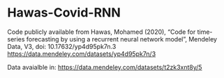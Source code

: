 # Hawas-Covid-RNN
Code publicly available from 
Hawas, Mohamed (2020), “Code for time-series forecasting by using a recurrent neural network model”, Mendeley Data, V3, doi: 10.17632/yp4d95pk7n.3
https://data.mendeley.com/datasets/yp4d95pk7n/3

Data avaialble in:
https://data.mendeley.com/datasets/t2zk3xnt8y/5
